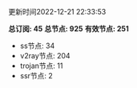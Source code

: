更新时间2022-12-21 22:33:53

**总订阅: 45**
**总节点: 925**
**有效节点: 251**
- ss节点: 34
- v2ray节点: 204
- trojan节点: 11
- ssr节点: 2
